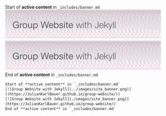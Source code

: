 Start of **active content** in `_includes/banner.md`  
[![Group Website with Jekyll](../images/site_banner.png)]((https://JulianKarlBauer.github.io/group-website/))  
[![Group Website with Jekyll](./images/site_banner.png)](https://JulianKarlBauer.github.io/group-website/)  
End of **active content** in `_includes/banner.md`

```
Start of **active content** in `_includes/banner.md`  
[![Group Website with Jekyll](../images/site_banner.png)]((https://JulianKarlBauer.github.io/group-website/))  
[![Group Website with Jekyll](./images/site_banner.png)](https://JulianKarlBauer.github.io/group-website/)  
End of **active content** in `_includes/banner.md`
```
